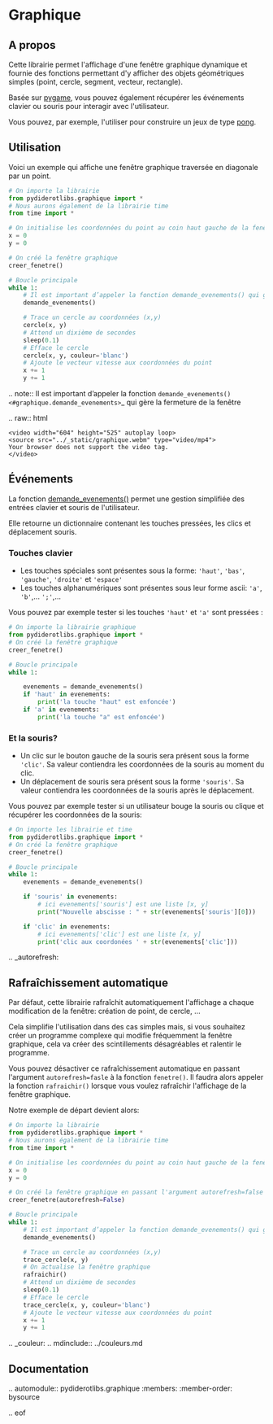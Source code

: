 # Graphique

## A propos

Cette librairie permet l'affichage d'une fenêtre graphique dynamique et fournie des fonctions permettant d'y afficher des objets géométriques simples (point, cercle, segment, vecteur, rectangle).

Basée sur [pygame](https://www.pygame.org/wiki/about), vous pouvez également récupérer les événements clavier ou souris pour interagir avec l'utilisateur.

Vous pouvez, par exemple, l'utiliser pour construire un jeux de type [pong](https://fr.wikipedia.org/wiki/Pong).


## Utilisation

Voici un exemple qui affiche une fenêtre graphique traversée en diagonale par un point.

```python
# On importe la librairie
from pydiderotlibs.graphique import *
# Nous aurons également de la librairie time
from time import *

# On initialise les coordonnées du point au coin haut gauche de la fenêtre
x = 0
y = 0

# On créé la fenêtre graphique
creer_fenetre()

# Boucle principale
while 1:
    # Il est important d’appeler la fonction demande_evenements() qui gère la fermeture de la fenêtre
    demande_evenements()

    # Trace un cercle au coordonnées (x,y)
    cercle(x, y)
    # Attend un dixième de secondes
    sleep(0.1)
    # Efface le cercle
    cercle(x, y, couleur='blanc')
    # Ajoute le vecteur vitesse aux coordonnées du point
    x += 1
    y += 1
```
.. note::
  Il est important d’appeler la fonction `demande_evenements() <#graphique.demande_evenements>`_ qui gère la fermeture de la fenêtre

.. raw:: html

    <video width="604" height="525" autoplay loop>
    <source src="../_static/graphique.webm" type="video/mp4">
    Your browser does not support the video tag.
    </video>


## Événements
La fonction [demande_evenements()](#graphique.demande_evenements) permet une gestion simplifiée des entrées clavier et souris de l'utilisateur.

Elle retourne un dictionnaire contenant les touches pressées, les clics et déplacement souris.

### Touches clavier

 - Les touches spéciales sont présentes sous la forme: `'haut'`, `'bas'`, `'gauche'`, `'droite'` et `'espace'`
 - Les touches alphanumériques sont présentes sous leur forme ascii: `'a'`, `'b'`,... `';'`,...

Vous pouvez par exemple tester si les touches `'haut'` et `'a'` sont pressées :
```python
# On importe la librairie graphique
from pydiderotlibs.graphique import *
# On créé la fenêtre graphique
creer_fenetre()

# Boucle principale
while 1:

    evenements = demande_evenements()
    if 'haut' in evenements:
        print('la touche "haut" est enfoncée')
    if 'a' in evenements:
        print('la touche "a" est enfoncée')
```    

### Et la souris?
 - Un clic sur le bouton gauche de la souris sera présent sous la forme `'clic'`. Sa valeur contiendra les coordonnées de la souris au moment du clic.
 - Un déplacement de souris sera présent sous la forme `'souris'`. Sa valeur contiendra les coordonnées de la souris après le déplacement.

Vous pouvez par exemple tester si un utilisateur bouge la souris ou clique et récupérer les coordonnées de la souris:
```python
# On importe les librairie et time
from pydiderotlibs.graphique import *
# On créé la fenêtre graphique
creer_fenetre()

# Boucle principale
while 1:
    evenements = demande_evenements()

    if 'souris' in evenements:
        # ici evenements['souris'] est une liste [x, y]
        print("Nouvelle abscisse : " + str(evenements['souris'][0]))

    if 'clic' in evenements:
        # ici evenements['clic'] est une liste [x, y]
        print('clic aux coordonées ' + str(evenements['clic']))
```

.. _autorefresh:
## Rafraîchissement automatique
Par défaut, cette librairie rafraîchit automatiquement l'affichage a chaque modification de la fenêtre: création de point, de cercle, ...

Cela simplifie l'utilisation dans des cas simples mais, si vous souhaitez créer un programme complexe qui modifie fréquemment la fenêtre graphique, cela va créer des scintillements désagréables et ralentir le programme.

Vous pouvez désactiver ce rafraîchissement automatique en passant l'argument `autorefresh=fasle` à la fonction `fenetre()`. Il faudra alors appeler la fonction `rafraichir()` lorsque vous voulez rafraîchir l'affichage de la fenêtre graphique.

Notre exemple de départ devient alors:

```python
# On importe la librairie
from pydiderotlibs.graphique import *
# Nous aurons également de la librairie time
from time import *

# On initialise les coordonnées du point au coin haut gauche de la fenêtre
x = 0
y = 0

# On créé la fenêtre graphique en passant l'argument autorefresh=false
creer_fenetre(autorefresh=False)

# Boucle principale
while 1:
    # Il est important d’appeler la fonction demande_evenements() qui gère la fermeture de la fenêtre
    demande_evenements()

    # Trace un cercle au coordonnées (x,y)
    trace_cercle(x, y)
    # On actualise la fenêtre graphique
    rafraichir()
    # Attend un dixième de secondes
    sleep(0.1)
    # Efface le cercle
    trace_cercle(x, y, couleur='blanc')
    # Ajoute le vecteur vitesse aux coordonnées du point
    x += 1
    y += 1
```

.. _couleur:
.. mdinclude:: ../couleurs.md

## Documentation


.. automodule:: pydiderotlibs.graphique
    :members:
    :member-order: bysource

.. eof
